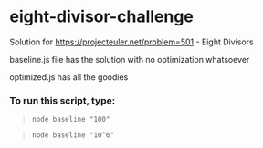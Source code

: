 # eight-divisor-challenge
Solution for https://projecteuler.net/problem=501 - Eight Divisors

baseline.js file has the solution with no optimization whatsoever

optimized.js has all the goodies

### To run this script, type:

>`node baseline "100"`

>`node baseline "10^6"`
